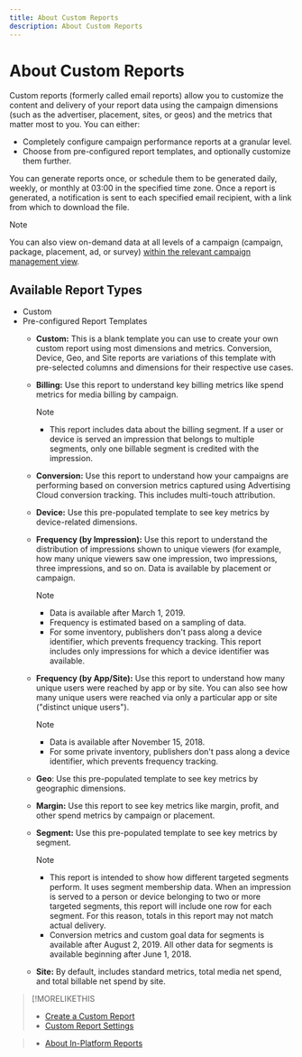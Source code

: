 ```yaml
---
title: About Custom Reports
description: About Custom Reports
---
```


# About Custom Reports

Custom reports (formerly called email reports) allow you to customize the content and delivery of your report data using the campaign dimensions (such as the advertiser, placement, sites, or geos) and the metrics that matter most to you. You can either:

* Completely configure campaign performance reports at a granular level.
* Choose from pre-configured report templates, and optionally customize them further.

You can generate reports once, or schedule them to be generated daily, weekly, or monthly at 03:00 in the specified time zone. Once a report is generated, a notification is sent to each specified email recipient, with a link from which to download the file.

>[!NOTE]
>
>You can also view on-demand data at all levels of a campaign (campaign, package, placement, ad, or survey) [within the relevant campaign management view](/help/dsp/campaign-management/reports/campaign-reports-about.md).

## Available Report Types

* Custom
* Pre-configured Report Templates
    * **Custom:** This is a blank template you can use to create your own custom report using most dimensions and metrics. Conversion, Device, Geo, and Site reports are variations of this template with pre-selected columns and dimensions for their respective use cases.
    
    * **Billing:** Use this report to understand key billing metrics like spend metrics for media billing by campaign.
    
       >[!NOTE]
       >
       >* This report includes data about the billing segment. If a user or device is served an impression that belongs to multiple segments, only one billable segment is credited with the impression.

    * **Conversion:** Use this report to understand how your campaigns are performing based on conversion metrics captured using Advertising Cloud conversion tracking. This includes multi-touch attribution.

    * **Device:** Use this pre-populated template to see key metrics by device-related dimensions.

    * **Frequency (by Impression):** Use this report to understand the distribution of impressions shown to unique viewers (for example, how many unique viewers saw one impression, two impressions, three impressions, and so on. Data is available by placement or campaign.
           
       >[!NOTE]
       >
       >* Data is available after March 1, 2019.
       >* Frequency is estimated based on a sampling of data.
       >* For some inventory, publishers don't pass along a device identifier, which prevents frequency tracking. This report includes only impressions for which a device identifier was available.
      

    * **Frequency (by App/Site):** Use this report to understand how many unique users were reached by app or by site. You can also see how many unique users were reached via only a particular app or site ("distinct unique users").

       >[!NOTE]
       >
       >* Data is available after November 15, 2018.
       >* For some private inventory, publishers don't pass along a device identifier, which prevents frequency tracking.

    * **Geo**: Use this pre-populated template to see key metrics by geographic dimensions.

    * **Margin:** Use this report to see key metrics like margin, profit, and other spend metrics by campaign or placement.

    * **Segment:** Use this pre-populated template to see key metrics by segment.

       >[!NOTE]
       >
       >* This report is intended to show how different targeted segments perform. It uses segment membership data. When an impression is served to a person or device belonging to two or more targeted segments, this report will include one row for each segment. For this reason, totals in this report may not match actual delivery.
       >* Conversion metrics and custom goal data for segments is available after August 2, 2019. All other data for segments is available beginning after June 1, 2018.
     
    * **Site:** By default, includes standard metrics, total media net spend, and total billable net spend by site.

>[!MORELIKETHIS
>
>* [Create a Custom Report](/help/dsp/reports/report-create-custom.md)
>* [Custom Report Settings](/help/dsp/reports/report-settings-custom.md)
<!-- >* [Available Report Metrics](/help/dsp/reports/report-metrics.md) -->
>* [About In-Platform Reports](/help/dsp/campaign-management/reports/campaign-reports-about.md)
